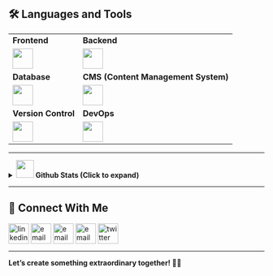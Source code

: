 ## 🛠 **Languages and Tools**

<table>
  <tr>
    <td><strong>Frontend</strong></td>
    <td><strong>Backend</strong></td>
  </tr>
  <tr>
    <td>
      <img
        src="https://skillicons.dev/icons?i=react,nextjs,tailwind,bootstrap,js,ts,figma"
        height="40"
      />
    </td>
    <td>
      <img
        src="https://skillicons.dev/icons?i=nodejs,express,graphql,prisma,wordpress"
        height="40"
      />
    </td>
  </tr>
  <tr>
    <td><strong>Database</strong></td>
    <td><strong>CMS (Content Management System)</strong></td>
  </tr>
  <tr>
    <td>
      <img src="https://skillicons.dev/icons?i=mongodb,mysql" height="40" />
    </td>
    <td>
      <img src="https://skillicons.dev/icons?i=wordpress" height="40" />
    </td>
  </tr>
  <tr>
    <td><strong>Version Control</strong></td>
    <td><strong>DevOps</strong></td>
  </tr>
  <tr>
    <td>
      <img src="https://skillicons.dev/icons?i=git,github,gitlab" height="40" />
    </td>
    <td>
      <img src="https://skillicons.dev/icons?i=docker" height="40" />
    </td>
  </tr>
</table>

<hr />

<details>
  <summary><strong><img src="https://media.giphy.com/media/iY8CRBdQXODJSCERIr/giphy.gif" width="35"> Github Stats (Click to expand)</strong></summary>
  <br />
  <div align="center">
    <a href="https://github.com/codersemon">
      <img
        height="180em"
        src="https://github-readme-stats.vercel.app/api?username=codersemon&show_icons=true&theme=tokyonight"
        alt="codersemon stats"
      />
      <img
        height="180em"
        src="https://github-readme-stats.vercel.app/api/top-langs?username=codersemon&layout=compact&langs_count=8&theme=tokyonight"
        alt="Top Languages"
      />
    </a>
  </div>
</details>

---

## 🤝 **Connect With Me**

<p align="left">
  <a href="https://www.linkedin.com/in/codersemon/" target="blank"><img align="center" src="https://img.icons8.com/color/48/linkedin.png" alt="linkedin" height="40" width="40" /></a>
  <a href="mailto:contact@emokhan.me" target="blank"><img align="center" src="https://img.icons8.com/color/48/apple-mail.png" alt="email" height="40" width="40" /></a>
  <a href="https://www.facebook.com/codersemon/" target="blank"><img align="center" src="https://img.icons8.com/?size=40&id=118497&format=png" alt="email" height="40" width="40" /></a>
  <a href="https://www.instagram.com/codersemon/" target="blank"><img align="center" src="https://img.icons8.com/?size=40&id=32323&format=png" alt="email" height="40" width="40" /></a>
  <a href="https://x.com/coders_emon" target="blank"><img align="center" src="https://img.icons8.com/color/48/twitter--v1.png" alt="twitter" height="40" width="40" /></a>
</p>

---

**Let’s create something extraordinary together! 🌟✨**
